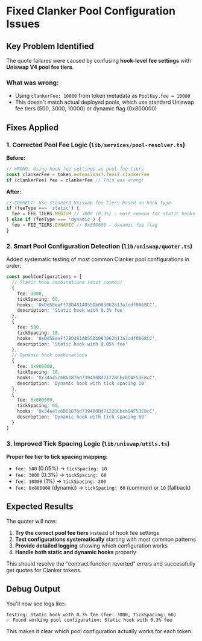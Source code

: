 # Fixed Clanker Pool Configuration Issues

## Key Problem Identified

The quote failures were caused by confusing **hook-level fee settings** with **Uniswap V4 pool fee tiers**.

### What was wrong:
- Using `clankerFee: 10000` from token metadata as `PoolKey.fee = 10000` 
- This doesn't match actual deployed pools, which use standard Uniswap fee tiers (500, 3000, 10000) or dynamic flag (0x800000)

## Fixes Applied

### 1. Corrected Pool Fee Logic (`lib/services/pool-resolver.ts`)

**Before:**
```typescript
// WRONG: Using hook fee settings as pool fee tiers
const clankerFee = token.extensions?.fees?.clankerFee
if (clankerFee) fee = clankerFee // This was wrong!
```

**After:**
```typescript
// CORRECT: Use standard Uniswap fee tiers based on hook type
if (feeType === 'static') {
  fee = FEE_TIERS.MEDIUM // 3000 (0.3%) - most common for static hooks
} else if (feeType === 'dynamic') {
  fee = FEE_TIERS.DYNAMIC // 0x800000 - dynamic fee flag
}
```

### 2. Smart Pool Configuration Detection (`lib/uniswap/quoter.ts`)

Added systematic testing of most common Clanker pool configurations in order:

```typescript
const poolConfigurations = [
  // Static hook combinations (most common)
  { 
    fee: 3000, 
    tickSpacing: 60, 
    hooks: '0xDd5EeaFf7BD481AD55Db083062b13a3cdf0A68CC',
    description: 'Static hook with 0.3% fee'
  },
  { 
    fee: 500, 
    tickSpacing: 10, 
    hooks: '0xDd5EeaFf7BD481AD55Db083062b13a3cdf0A68CC',
    description: 'Static hook with 0.05% fee'
  },
  // Dynamic hook combinations
  { 
    fee: 0x800000, 
    tickSpacing: 10, 
    hooks: '0x34a45c6B61876d739400Bd71228CbcbD4F53E8cC',
    description: 'Dynamic hook with tick spacing 10'
  },
  { 
    fee: 0x800000, 
    tickSpacing: 60, 
    hooks: '0x34a45c6B61876d739400Bd71228CbcbD4F53E8cC',
    description: 'Dynamic hook with tick spacing 60'
  }
]
```

### 3. Improved Tick Spacing Logic (`lib/uniswap/utils.ts`)

**Proper fee tier to tick spacing mapping:**
- `fee: 500` (0.05%) → `tickSpacing: 10`
- `fee: 3000` (0.3%) → `tickSpacing: 60`  
- `fee: 10000` (1%) → `tickSpacing: 200`
- `fee: 0x800000` (dynamic) → `tickSpacing: 60` (common) or `10` (fallback)

## Expected Results

The quoter will now:

1. **Try the correct pool fee tiers** instead of hook fee settings
2. **Test configurations systematically** starting with most common patterns
3. **Provide detailed logging** showing which configuration works
4. **Handle both static and dynamic hooks** properly

This should resolve the "contract function reverted" errors and successfully get quotes for Clanker tokens.

## Debug Output

You'll now see logs like:
```
Testing: Static hook with 0.3% fee (fee: 3000, tickSpacing: 60)
✅ Found working pool configuration: Static hook with 0.3% fee
```

This makes it clear which pool configuration actually works for each token.
